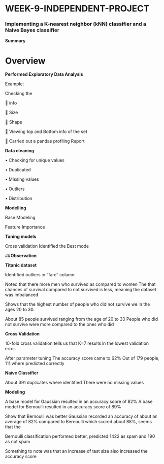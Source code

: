 # WEEK-9-INDEPENDENT-PROJECT
### Implementing a K-nearest neighbor (kNN) classifier  and a Naive Bayes classifier

**Summary**

# **Overview**

**Performed Exploratory Data Analysis**

Example:

Checking the 

	info

	Size

	Shape

	Viewing top and Bottom info of the set

	Carried out a pandas profiling Report


**Data cleaning**

•	Checking for unique values

•	Duplicated

•	Missing values

•	Outliers

•	Distribution


**Modelling**


Base Modeling

Feature Importance


**Tuning models**

Cross validation
Identified the Best mode

##**Observation**


**Titanic dataset**

Identified outliers in “fare” column

Noted that there more men who survived as compared to women
The that chances of survival compared to not survived is less, meaning the dataset was imbalanced

Shows that the highest number of people who did not survive we in the ages 20 to 30.


About 85 people survived ranging from the age of 20 to 30
People who did not survive were more compared to the ones who did

**Cross Validation**

10-fold cross validation tells us that K=7 results in the lowest validation error.

After parameter tuning
The accuracy score came to 62%
Out of 179 people, 111 where predicted correctly


**Naïve Classifier**

About 391 duplicates where identified
There were no missing values

**Modeling**

A base model for Gaussian resulted in an accuracy score of 82%
A base model for Bernoulli resulted in an accuracy score of 89%

Show that Bernoulli was better
Gaussian recorded an accuracy of about an average of 82% compared to Bernoulli which scored about 88%, seems that the 

Bernoulli classification performed better, predicted 1422 as spam and 190 as not spam

Something to note was that an increase of test size also increased the accuracy score

